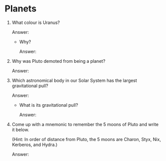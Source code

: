# Planets

1. What colour is Uranus?
   
   Answer: 
   
   * Why?
     
     Answer: 
     
2. Why was Pluto demoted from being a planet?

   Answer: 
   
3. Which astronomical body in our Solar System has the largest gravitational pull?

   Answer: 
   
   * What is its gravitational pull?
   
     Answer: 
     
4. Come up with a mnemonic to remember the 5 moons of Pluto and write it below.
   
   (Hint: In order of distance from Pluto, the 5 moons are Charon, Styx, Nix, Kerberos, and Hydra.)
   
   Answer: 
